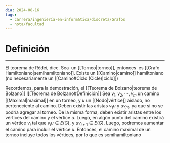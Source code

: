 ```yaml
---
dia: 2024-08-16
tags:
  - carrera/ingeniería-en-informática/discreta/Grafos
  - nota/facultad
---
```

# Definición
---
El teorema de Rédei, dice. Sea  un [[Torneo|torneo]], entonces  es [[Grafo Hamiltoniano|semihamiltoniano]]. Existe un [[Camino|camino]] hamiltoniano (no necesariamente un [[Camino#Ciclo (Cicle)|ciclo]])

Recordemos, para la demostración, el [[Teorema de Bolzano|teorema de Bolzano]] ![[Teorema de Bolzano#Definición]]
Sea $v_1, v_2, \cdots, v_m$ un camino [[Maximal|maximal]] en un torneo, y $u$ un [[Nodo|vértice]] aislado, no perteneciente al camino. Deben existir las aristas $v_1u$ y $uv_m$, ya que si no se podría agregar al torneo. De la misma forma, deben existir aristas entre los vértices del camino y el vértice $u$. Luego, en algún punto del camino existirá un vértice $v_i$ tal que $v_iu \in E(G)$, y $uv_{i+1} \in E(G)$. Luego, podremos aumentar el camino para incluir el vértice $u$. Entonces, el camino maximal de un torneo incluye todos los vértices, por lo que es semihamiltoniano